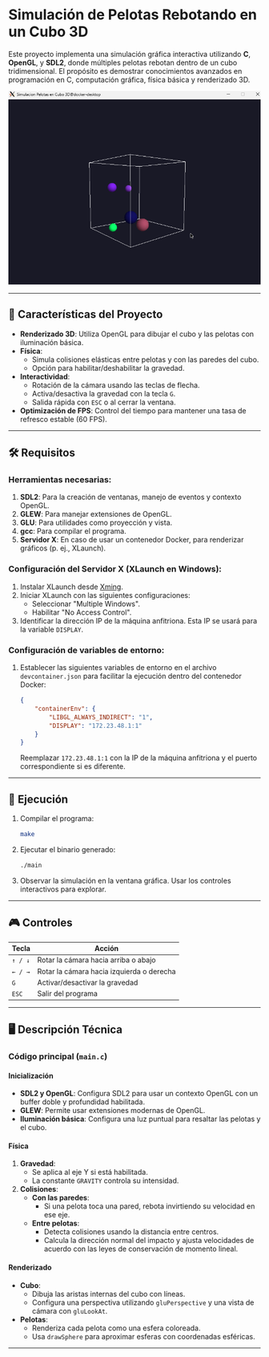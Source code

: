 
# Simulación de Pelotas Rebotando en un Cubo 3D

Este proyecto implementa una simulación gráfica interactiva utilizando **C**, **OpenGL**, y **SDL2**, donde múltiples pelotas rebotan dentro de un cubo tridimensional. El propósito es demostrar conocimientos avanzados en programación en C, computación gráfica, física básica y renderizado 3D.

![Simulación de pelotas rebotando](assets/simulation.gif)

---

## 🎯 **Características del Proyecto**

- **Renderizado 3D**: Utiliza OpenGL para dibujar el cubo y las pelotas con iluminación básica.
- **Física**:
  - Simula colisiones elásticas entre pelotas y con las paredes del cubo.
  - Opción para habilitar/deshabilitar la gravedad.
- **Interactividad**:
  - Rotación de la cámara usando las teclas de flecha.
  - Activa/desactiva la gravedad con la tecla `G`.
  - Salida rápida con `ESC` o al cerrar la ventana.
- **Optimización de FPS**: Control del tiempo para mantener una tasa de refresco estable (60 FPS).

---

## 🛠 **Requisitos**

### Herramientas necesarias:
1. **SDL2**: Para la creación de ventanas, manejo de eventos y contexto OpenGL.
2. **GLEW**: Para manejar extensiones de OpenGL.
3. **GLU**: Para utilidades como proyección y vista.
4. **gcc**: Para compilar el programa.
5. **Servidor X**: En caso de usar un contenedor Docker, para renderizar gráficos (p. ej., XLaunch).

### Configuración del Servidor X (XLaunch en Windows):
1. Instalar XLaunch desde [Xming](https://sourceforge.net/projects/xming/).
2. Iniciar XLaunch con las siguientes configuraciones:
   - Seleccionar "Multiple Windows".
   - Habilitar "No Access Control".
3. Identificar la dirección IP de la máquina anfitriona. Esta IP se usará para la variable `DISPLAY`.

### Configuración de variables de entorno:
1. Establecer las siguientes variables de entorno en el archivo `devcontainer.json` para facilitar la ejecución dentro del contenedor Docker:
   ```json
   {
       "containerEnv": {
           "LIBGL_ALWAYS_INDIRECT": "1",
           "DISPLAY": "172.23.48.1:1"
       }
   }
   ```
   Reemplazar `172.23.48.1:1` con la IP de la máquina anfitriona y el puerto correspondiente si es diferente.

---

## 🚀 **Ejecución**

1. Compilar el programa:
   ```bash
   make
   ```

2. Ejecutar el binario generado:
   ```bash
   ./main
   ```

3. Observar la simulación en la ventana gráfica. Usar los controles interactivos para explorar.

---

## 🎮 **Controles**

| Tecla          | Acción                                           |
|----------------|--------------------------------------------------|
| `↑ / ↓`       | Rotar la cámara hacia arriba o abajo             |
| `← / →`       | Rotar la cámara hacia izquierda o derecha        |
| `G`            | Activar/desactivar la gravedad                  |
| `ESC`          | Salir del programa                              |

---

## 🖥 **Descripción Técnica**

### **Código principal (`main.c`)**

#### **Inicialización**
- **SDL2 y OpenGL**: Configura SDL2 para usar un contexto OpenGL con un buffer doble y profundidad habilitada.
- **GLEW**: Permite usar extensiones modernas de OpenGL.
- **Iluminación básica**: Configura una luz puntual para resaltar las pelotas y el cubo.

#### **Física**
1. **Gravedad**:
   - Se aplica al eje Y si está habilitada.
   - La constante `GRAVITY` controla su intensidad.
2. **Colisiones**:
   - **Con las paredes**:
     - Si una pelota toca una pared, rebota invirtiendo su velocidad en ese eje.
   - **Entre pelotas**:
     - Detecta colisiones usando la distancia entre centros.
     - Calcula la dirección normal del impacto y ajusta velocidades de acuerdo con las leyes de conservación de momento lineal.

#### **Renderizado**
- **Cubo**:
  - Dibuja las aristas internas del cubo con líneas.
  - Configura una perspectiva utilizando `gluPerspective` y una vista de cámara con `gluLookAt`.
- **Pelotas**:
  - Renderiza cada pelota como una esfera coloreada.
  - Usa `drawSphere` para aproximar esferas con coordenadas esféricas.

---
